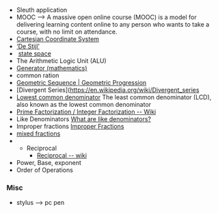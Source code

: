 
* Sleuth application 
* MOOC --> A massive open online course (MOOC) is a model for delivering learning content online to any person who wants to take a course, with no limit on attendance.
* [Cartesian Coordinate System](https://en.wikipedia.org/wiki/Cartesian_coordinate_system)
* [‘De Stijl’](https://en.wikipedia.org/wiki/De_Stijl)
*  [state space](https://en.wikipedia.org/wiki/State_space "State space")
* The Arithmetic Logic Unit (ALU)
* [Generator (mathematics)](https://en.wikipedia.org/wiki/Generator_(mathematics))
* common ration
* [Geometric Sequence | Geometric Progression](https://en.wikipedia.org/wiki/Geometric_progression)
*  [Divergent Series](https://en.wikipedia.org/wiki/Divergent_series
*  [Lowest common denominator](https://en.wikipedia.org/wiki/Lowest_common_denominator) The least common denominator (LCD), also known as the lowest common denominator
* [Prime Factorization / Integer Factorization -- Wiki](https://en.wikipedia.org/wiki/Integer_factorization)
* Like Denominators [What are like denominators?](https://www.splashlearn.com/math-vocabulary/fractions/like-denominators)
* Improper fractions [Improper Fractions](https://www.mathsisfun.com/improper-fractions.html)
* [mixed fractions](https://www.mathsisfun.com/mixed-fractions.html)
* * Reciprocal
	* [Reciprocal -- wiki](https://en.wikipedia.org/wiki/Reciprocal)
* Power, Base, exponent
* Order of Operations



### Misc


* stylus --> pc pen



